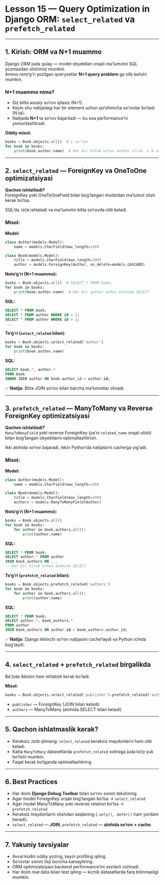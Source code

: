 # Lesson 15 — Query Optimization in Django ORM: `select_related` va `prefetch_related`

---

## 1. Kirish: ORM va N+1 muammo

Django ORM juda qulay — model obyektlari orqali ma’lumotni SQL yozmasdan olishimiz mumkin.  
Ammo noto‘g‘ri yozilgan querysetlar **N+1 query problem** ga olib kelishi mumkin.

### N+1 muammo nima?
- Siz bitta asosiy so‘rov qilasiz (N=1).
- Keyin shu natijadagi har bir element uchun qo‘shimcha so‘rovlar bo‘ladi (N ta).
- Natijada **N+1** ta so‘rov bajariladi — bu esa performance’ni yomonlashtiradi.

**Oddiy misol:**
```python
books = Book.objects.all()  # 1 so‘rov
for book in books:
    print(book.author.name)  # Har bir kitob uchun author olish -> N so‘rov
```

---

## 2. `select_related` — ForeignKey va OneToOne optimizatsiyasi

**Qachon ishlatiladi?**  
ForeignKey yoki OneToOneField bilan bog‘langan modeldan ma’lumot olish kerak bo‘lsa.  

SQL’da `JOIN` ishlatadi va ma’lumotni bitta so‘rovda olib keladi.

### Misol:
**Model:**
```python
class Author(models.Model):
    name = models.CharField(max_length=100)

class Book(models.Model):
    title = models.CharField(max_length=200)
    author = models.ForeignKey(Author, on_delete=models.CASCADE)
```

**Noto‘g‘ri (N+1 muammo):**
```python
books = Book.objects.all()  # SELECT * FROM book;
for book in books:
    print(book.author.name)  # Har bir author uchun alohida SELECT
```

**SQL:**
```sql
SELECT * FROM book;
SELECT * FROM author WHERE id = 1;
SELECT * FROM author WHERE id = 2;
...
```

**To‘g‘ri (`select_related` bilan):**
```python
books = Book.objects.select_related('author')
for book in books:
    print(book.author.name)
```

**SQL:**
```sql
SELECT book.*, author.* 
FROM book
INNER JOIN author ON book.author_id = author.id;
```
✅ **Natija:** Bitta JOIN so‘rov bilan barcha ma’lumotlar olinadi.

---

## 3. `prefetch_related` — ManyToMany va Reverse ForeignKey optimizatsiyasi

**Qachon ishlatiladi?**  
`ManyToManyField` yoki reverse ForeignKey (ya’ni `related_name` orqali olish) bilan bog‘langan obyektlarni optimallashtirish.

Ikki alohida so‘rov bajaradi, lekin Python’da natijalarni cache’ga yig‘adi.

### Misol:
**Model:**
```python
class Author(models.Model):
    name = models.CharField(max_length=100)

class Book(models.Model):
    title = models.CharField(max_length=200)
    authors = models.ManyToManyField(Author)
```

**Noto‘g‘ri (N+1 muammo):**
```python
books = Book.objects.all()
for book in books:
    for author in book.authors.all():
        print(author.name)
```

**SQL:**
```sql
SELECT * FROM book;
SELECT author.* FROM author
JOIN book_authors ON ...
-- Har bir kitob uchun alohida SELECT
```

**To‘g‘ri (`prefetch_related` bilan):**
```python
books = Book.objects.prefetch_related('authors')
for book in books:
    for author in book.authors.all():
        print(author.name)
```

**SQL:**
```sql
SELECT * FROM book;
SELECT author.*, book_authors.* 
FROM author
JOIN book_authors ON author.id = book_authors.author_id;
```
✅ **Natija:** Django ikkinchi so‘rov natijasini cache’laydi va Python ichida bog‘laydi.

---

## 4. `select_related` + `prefetch_related` birgalikda

Ba’zida ikkisini ham ishlatish kerak bo‘ladi.

**Misol:**
```python
books = Book.objects.select_related('publisher').prefetch_related('authors')
```
- `publisher` — ForeignKey (JOIN bilan keladi)  
- `authors` — ManyToMany (alohida SELECT bilan keladi)

---

## 5. Qachon ishlatmaslik kerak?

- Keraksiz `JOIN` qilmang: `select_related` keraksiz maydonlarni ham olib keladi.
- Katta `ManyToMany` datasetlarda `prefetch_related` xotiraga juda ko‘p yuk bo‘lishi mumkin.
- Faqat kerak bo‘lganda optimallashtiring.

---

## 6. Best Practices

- Har doim **Django Debug Toolbar** bilan so‘rov sonini tekshiring.
- Agar model ForeignKey orqali bog‘langan bo‘lsa → `select_related`
- Agar model ManyToMany yoki reverse relation bo‘lsa → `prefetch_related`
- Keraksiz maydonlarni olishdan saqlaning (`.only()`, `.defer()` ham yordam beradi).
- `select_related` — **JOIN**, `prefetch_related` — **alohida so‘rov + cache**.

---

## 7. Yakuniy tavsiyalar

- Avval kodni oddiy yozing, keyin profiling qiling.
- So‘rovlar sonini iloji boricha kamaytiring.
- ORM optimizatsiyasi backend performance’ini sezilarli oshiradi.
- Har doim real data bilan test qiling — kichik datasetlarda farq bilinmasligi mumkin.

